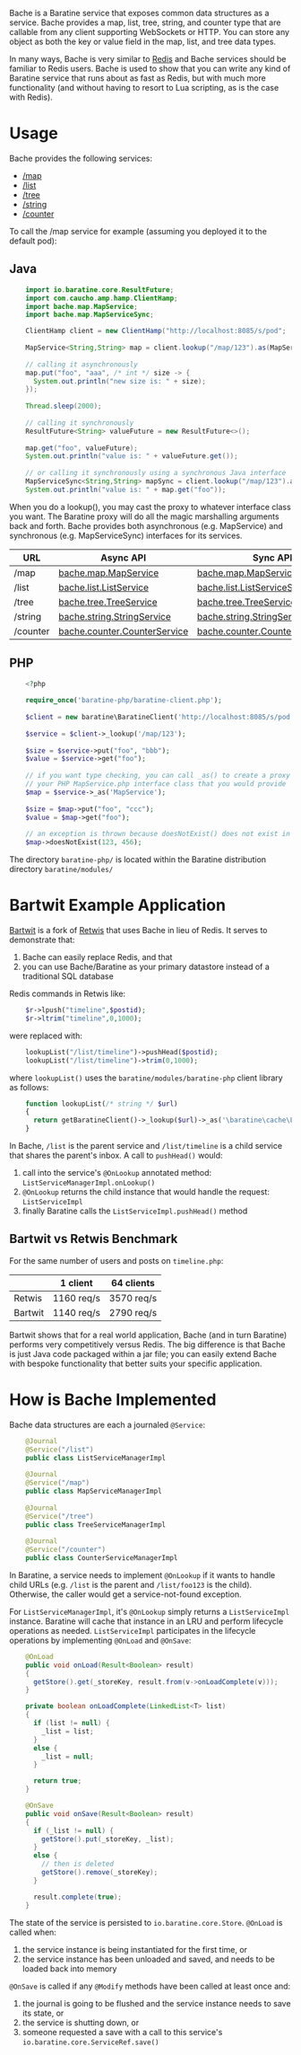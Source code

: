 Bache is a Baratine service that exposes common data structures as a service.
Bache provides a map, list, tree, string, and counter type that are callable
from any client supporting WebSockets or HTTP.  You can store any object as
both the key or value field in the map, list, and tree data types.

In many ways, Bache is very similar to [Redis](http://redis.io/) and Bache
services should be familiar to Redis users.  Bache is used to show
that you can write any kind of Baratine service that runs about as fast as Redis, but
with much more functionality (and without having to resort to Lua scripting, as is
the case with Redis).

Usage
==========
Bache provides the following services:

* [/map](src/main/java/bache/map/MapService.java)
* [/list](src/main/java/bache/list/ListService.java)
* [/tree](src/main/java/bache/tree/TreeService.java)
* [/string](src/main/java/bache/string/StringService.java)
* [/counter](src/main/java/bache/counter/CounterService.java)

To call the /map service for example (assuming you deployed it to the default pod):

Java
------
```java
    import io.baratine.core.ResultFuture;
    import com.caucho.amp.hamp.ClientHamp;
    import bache.map.MapService;
    import bache.map.MapServiceSync;

    ClientHamp client = new ClientHamp("http://localhost:8085/s/pod";
    
    MapService<String,String> map = client.lookup("/map/123").as(MapService.class);
    
    // calling it asynchronously    
    map.put("foo", "aaa", /* int */ size -> {
      System.out.println("new size is: " + size);
    });
    
    Thread.sleep(2000);
    
    // calling it synchronously
    ResultFuture<String> valueFuture = new ResultFuture<>();
    
    map.get("foo", valueFuture);
    System.out.println("value is: " + valueFuture.get());
    
    // or calling it synchronously using a synchronous Java interface
    MapServiceSync<String,String> mapSync = client.lookup("/map/123").as(MapServiceSync.class);
    System.out.println("value is: " + map.get("foo"));
```

When you do a lookup(), you may cast the proxy to whatever interface class you want.  The Baratine proxy will do all the magic marshalling arguments back and forth.  Bache provides both asynchronous (e.g. MapService) and synchronous
(e.g. MapServiceSync) interfaces for its services.

URL         | Async API     | Sync API
------------|---------------|---------
/map        | [bache.map.MapService](src/main/java/bache/map/MapService.java) | [bache.map.MapServiceSync](src/main/java/bache/map/MapServiceSync.java)
/list        | [bache.list.ListService](src/main/java/bache/list/ListService.java) | [bache.list.ListServiceSync](src/main/java/bache/list/ListServiceSync.java)
/tree        | [bache.tree.TreeService](src/main/java/bache/tree/TreeService.java) | [bache.tree.TreeServiceSync](src/main/java/bache/tree/TreeServiceSync.java)
/string        | [bache.string.StringService](src/main/java/bache/string/StringService.java) | [bache.string.StringServiceSync](src/main/java/bache/string/StringServiceSync.java)
/counter        | [bache.counter.CounterService](src/main/java/bache/counter/CounterService.java) | [bache.counter.CounterServiceSync](src/main/java/bache/counter/CounterServiceSync.java)


PHP
-------
```php
    <?php
    
    require_once('baratine-php/baratine-client.php');
    
    $client = new baratine\BaratineClient('http://localhost:8085/s/pod');
    
    $service = $client->_lookup('/map/123');
    
    $size = $service->put("foo", "bbb");
    $value = $service->get("foo");
    
    // if you want type checking, you can call _as() to create a proxy against
    // your PHP MapService.php interface class that you would provide
    $map = $service->_as('MapService');
    
    $size = $map->put("foo", "ccc");
    $value = $map->get("foo");
    
    // an exception is thrown because doesNotExist() does not exist in your MapService.php class
    $map->doesNotExist(123, 456);
```

The directory `baratine-php/` is located within the Baratine distribution directory `baratine/modules/`


Bartwit Example Application
===========================
[Bartwit](https://github.com/baratine/bartwit) is a fork of
[Retwis](http://redis.io/topics/twitter-clone) that uses Bache in lieu of Redis.
It serves to demonstrate that:

1. Bache can easily replace Redis, and that
2. you can use Bache/Baratine as your primary datastore instead of a traditional SQL database

Redis commands in Retwis like:

```php
    $r->lpush("timeline",$postid);
    $r->ltrim("timeline",0,1000);
```

were replaced with:

```php
    lookupList("/list/timeline")->pushHead($postid);
    lookupList("/list/timeline")->trim(0,1000);
```

where `lookupList()` uses the `baratine/modules/baratine-php` client library as follows:

```php
    function lookupList(/* string */ $url)
    {
      return getBaratineClient()->_lookup($url)->_as('\baratine\cache\ListService');
    }
```

In Bache, `/list` is the parent service and `/list/timeline` is a child service
that shares the parent's inbox.  A call to `pushHead()` would:

1. call into the service's `@OnLookup` annotated method: `ListServiceManagerImpl.onLookup()`
2. `@OnLookup` returns the child instance that would handle the request: `ListServiceImpl`
3. finally Baratine calls the `ListServiceImpl.pushHead()` method

Bartwit vs Retwis Benchmark
---------------------------
For the same number of users and posts on `timeline.php`:

|         |   1 client   | 64 clients
--------- | ------------ | -------------------
| Retwis  |  1160 req/s  | 3570 req/s
| Bartwit |  1140 req/s  | 2790 req/s

Bartwit shows that for a real world application, Bache (and in turn Baratine) performs very competitively versus Redis. 
The big difference is that Bache is just Java code packaged within a jar file; you can easily extend Bache
with bespoke functionality that better suits your specific application.

How is Bache Implemented
========================
Bache data structures are each a journaled `@Service`:

```java
    @Journal
    @Service("/list")
    public class ListServiceManagerImpl
    
    @Journal
    @Service("/map")
    public class MapServiceManagerImpl
    
    @Journal
    @Service("/tree")
    public class TreeServiceManagerImpl
    
    @Journal
    @Service("/counter")
    public class CounterServiceManagerImpl
```

In Baratine, a service needs to implement `@OnLookup` if it wants to handle child URLs
(e.g. `/list` is the parent and `/list/foo123` is the child).  Otherwise, the caller would get a service-not-found exception.

For `ListServiceManagerImpl`, it's `@OnLookup` simply returns a `ListServiceImpl` instance.  Baratine will cache that
instance in an LRU and perform lifecycle operations as needed.  `ListServiceImpl` participates in the lifecycle operations by
implementing `@OnLoad` and `@OnSave`:

```java
    @OnLoad
    public void onLoad(Result<Boolean> result)
    {
      getStore().get(_storeKey, result.from(v->onLoadComplete(v)));
    }

    private boolean onLoadComplete(LinkedList<T> list)
    {
      if (list != null) {
        _list = list;
      }
      else {
        _list = null;
      }

      return true;
    }

    @OnSave
    public void onSave(Result<Boolean> result)
    {
      if (_list != null) {
        getStore().put(_storeKey, _list);
      }
      else {
        // then is deleted
        getStore().remove(_storeKey);
      }

      result.complete(true);
    }
```

The state of the service is persisted to `io.baratine.core.Store`.  `@OnLoad` is called when:

1. the service instance is being instantiated for the first time, or
2. the service instance has been unloaded and saved, and needs to be loaded back into memory

`@OnSave` is called if any `@Modify` methods have been called at least once and:

1. the journal is going to be flushed and the service instance needs to save its state, or
2. the service is shutting down, or
3. someone requested a save with a call to this service's `io.baratine.core.ServiceRef.save()`


